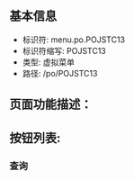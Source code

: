 
## 基本信息

- 标识符: menu.po.POJSTC13
- 标识符缩写: POJSTC13
- 类型: 虚拟菜单
- 路径: /po/POJSTC13

## 页面功能描述：





## 按钮列表:


### 查询


